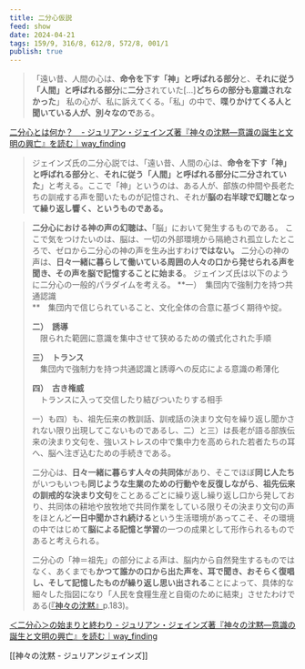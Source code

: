 ```yaml
---
title: 二分心仮説
feed: show
date: 2024-04-21
tags: 159/9, 316/8, 612/8, 572/8, 001/1
publish: true
---
```

> 「遠い昔、人間の心は、**命令を下す「神」と呼ばれる部分**と、**それに従う「人間」と呼ばれる部分**に**二分**されていた[…]**どちらの部分も意識されなかった**」
> 私の心が、私に訴えてくる。「私」の中で、**喋りかけてくる人と聞いている人が、別々なので**ある。

[二分心とは何か？　- ジュリアン・ジェインズ著『神々の沈黙―意識の誕生と文明の興亡』を読む｜way\_finding](https://note.com/way_finding/n/ncadc3bc3f623)

> ジェインズ氏の二分心説では、「遠い昔、人間の心は、**命令を下す「神」と呼ばれる部分**と、**それに従う「人間」と呼ばれる部分に二分されていた**」と考える。ここで「神」というのは、ある人が、部族の仲間や長老たちの訓戒する声を聞いたものが記憶され、それが**脳の右半球で幻聴となって繰り返し響く、というものである。**

> **二分心における神の声の幻聴は、**「脳」において発生するものである。
 ここで気をつけたいのは、脳は、一切の外部環境から隔絶され孤立したところで、ゼロから二分心の神の声を生み出すわけ**ではない。**
 二分心の神の声は、**日々一緒に暮らして働いている周囲の人々の口から発せられる声を聞き、その声を脳で記憶することに始まる**。
 ジェインズ氏は以下のように二分心の一般的パラダイムを考える。
> **一）　集団内で強制力を持つ共通認識  
> **　集団内で信じられていること、文化全体の合意に基づく期待や掟。  
>   
> **二）　誘導**  
> 　限られた範囲に意識を集中させて狭めるための儀式化された手順  
>   
> **三）　トランス**  
> 　集団内で強制力を持つ共通認識と誘導への反応による意識の希薄化  
>   
> **四）　古き権威**  
> 　トランスに入って交信したり結びついたりする相手  
> 
 > 一）も四）も、祖先伝来の教訓話、訓戒話の決まり文句を繰り返し聞かされない限り出現してこないものであるし、二）と三）は長老が語る部族伝来の決まり文句を、強いストレスの中で集中力を高められた若者たちの耳へ、脳へ注ぎ込むための手続きである。
>
> 二分心は、**日々一緒に暮らす人々の共同体**があり、そこでほぼ**同じ人たち**がいつもいつも**同じような生業のための行動やを反復しながら**、**祖先伝来の訓戒的な決まり文句**をことあるごとに繰り返し繰り返し口から発しており、共同体の耕地や放牧地で共同作業をしている限りその決まり文句の声をほとんど**一日中聞かされ続ける**という生活環境があってこそ、その環境の中ではじめて**脳による記憶と学習**の一つの成果として形作られるものであると考えられる。
>
> 二分心の「神＝祖先」の部分による声は、脳内から自然発生するものではなく、あくまでも**かつて誰かの口から出た声を、耳で聞き、おそらく復唱し、そして記憶したものが繰り返し思い出される**ことによって、具体的な細々した指図になり「人民を食糧生産と自衛のために結束」させたわけである([『神々の沈黙』](https://amzn.to/3D5Tq2H)p.183)。

[＜二分心＞の始まりと終わり - ジュリアン・ジェインズ著『神々の沈黙―意識の誕生と文明の興亡』を読む｜way\_finding](https://note.com/way_finding/n/n2728a9822708)

[[神々の沈黙 - ジュリアンジェインズ]] 